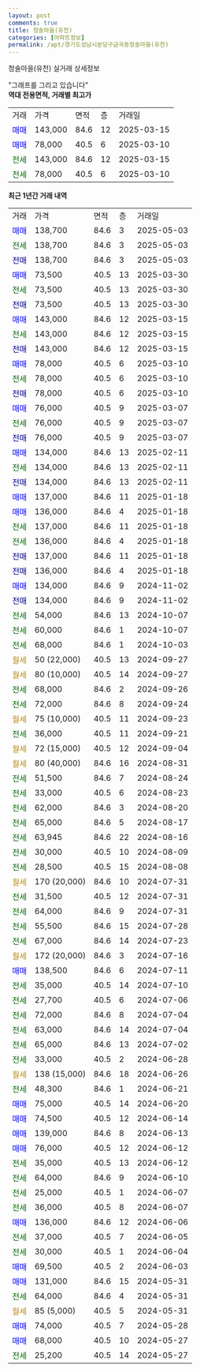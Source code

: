 ```yaml
---
layout: post
comments: true
title: 청솔마을(유천)
categories: [아파트정보]
permalink: /apt/경기도성남시분당구금곡동청솔마을(유천)
---
```


청솔마을(유천) 실거래 상세정보

<script type="text/javascript">
  google.charts.load('current', {'packages':['line', 'corechart']});
  google.charts.setOnLoadCallback(drawChart);

  function drawChart() {
    var data = new google.visualization.DataTable();
    data.addColumn('date', '거래일');
    data.addColumn('number', "매매");
    data.addColumn('number', "전세");
    data.addColumn('number', "전매");

    data.addRows([[new Date(Date.parse("2025-05-03")), 138700, null, null], [new Date(Date.parse("2025-05-03")), null, 138700, null], [new Date(Date.parse("2025-05-03")), null, null, 138700], [new Date(Date.parse("2025-03-30")), 73500, null, null], [new Date(Date.parse("2025-03-30")), null, 73500, null], [new Date(Date.parse("2025-03-30")), null, null, 73500], [new Date(Date.parse("2025-03-15")), 143000, null, null], [new Date(Date.parse("2025-03-15")), null, 143000, null], [new Date(Date.parse("2025-03-15")), null, null, 143000], [new Date(Date.parse("2025-03-10")), 78000, null, null], [new Date(Date.parse("2025-03-10")), null, 78000, null], [new Date(Date.parse("2025-03-10")), null, null, 78000], [new Date(Date.parse("2025-03-07")), 76000, null, null], [new Date(Date.parse("2025-03-07")), null, 76000, null], [new Date(Date.parse("2025-03-07")), null, null, 76000], [new Date(Date.parse("2025-02-11")), 134000, null, null], [new Date(Date.parse("2025-02-11")), null, 134000, null], [new Date(Date.parse("2025-02-11")), null, null, 134000], [new Date(Date.parse("2025-01-18")), 137000, null, null], [new Date(Date.parse("2025-01-18")), 136000, null, null], [new Date(Date.parse("2025-01-18")), null, 137000, null], [new Date(Date.parse("2025-01-18")), null, 136000, null], [new Date(Date.parse("2025-01-18")), null, null, 137000], [new Date(Date.parse("2025-01-18")), null, null, 136000], [new Date(Date.parse("2024-11-02")), 134000, null, null], [new Date(Date.parse("2024-11-02")), null, null, 134000], [new Date(Date.parse("2024-10-07")), null, 54000, null], [new Date(Date.parse("2024-10-07")), null, 60000, null], [new Date(Date.parse("2024-10-03")), null, 68000, null], [new Date(Date.parse("2024-09-27")), null, null, null], [new Date(Date.parse("2024-09-27")), null, null, null], [new Date(Date.parse("2024-09-26")), null, 68000, null], [new Date(Date.parse("2024-09-24")), null, 72000, null], [new Date(Date.parse("2024-09-23")), null, null, null], [new Date(Date.parse("2024-09-21")), null, 36000, null], [new Date(Date.parse("2024-09-04")), null, null, null], [new Date(Date.parse("2024-08-31")), null, null, null], [new Date(Date.parse("2024-08-24")), null, 51500, null], [new Date(Date.parse("2024-08-23")), null, 33000, null], [new Date(Date.parse("2024-08-20")), null, 62000, null], [new Date(Date.parse("2024-08-17")), null, 65000, null], [new Date(Date.parse("2024-08-16")), null, 63945, null], [new Date(Date.parse("2024-08-09")), null, 30000, null], [new Date(Date.parse("2024-08-08")), null, 28500, null], [new Date(Date.parse("2024-07-31")), null, null, null], [new Date(Date.parse("2024-07-31")), null, 31500, null], [new Date(Date.parse("2024-07-31")), null, 64000, null], [new Date(Date.parse("2024-07-28")), null, 55500, null], [new Date(Date.parse("2024-07-23")), null, 67000, null], [new Date(Date.parse("2024-07-16")), null, null, null], [new Date(Date.parse("2024-07-11")), 138500, null, null], [new Date(Date.parse("2024-07-10")), null, 35000, null], [new Date(Date.parse("2024-07-06")), null, 27700, null], [new Date(Date.parse("2024-07-04")), null, 72000, null], [new Date(Date.parse("2024-07-04")), null, 63000, null], [new Date(Date.parse("2024-07-02")), null, 65000, null], [new Date(Date.parse("2024-06-28")), null, 33000, null], [new Date(Date.parse("2024-06-26")), null, null, null], [new Date(Date.parse("2024-06-21")), null, 48300, null], [new Date(Date.parse("2024-06-20")), 75000, null, null], [new Date(Date.parse("2024-06-14")), 74500, null, null], [new Date(Date.parse("2024-06-13")), 139000, null, null], [new Date(Date.parse("2024-06-12")), 76000, null, null], [new Date(Date.parse("2024-06-12")), null, 35000, null], [new Date(Date.parse("2024-06-10")), null, 64000, null], [new Date(Date.parse("2024-06-07")), null, 25000, null], [new Date(Date.parse("2024-06-07")), null, 36000, null], [new Date(Date.parse("2024-06-06")), 136000, null, null], [new Date(Date.parse("2024-06-05")), null, 37000, null], [new Date(Date.parse("2024-06-04")), null, 30000, null], [new Date(Date.parse("2024-06-03")), 69500, null, null], [new Date(Date.parse("2024-05-31")), 131000, null, null], [new Date(Date.parse("2024-05-31")), null, 64000, null], [new Date(Date.parse("2024-05-31")), null, null, null], [new Date(Date.parse("2024-05-28")), 74000, null, null], [new Date(Date.parse("2024-05-27")), 68000, null, null], [new Date(Date.parse("2024-05-27")), null, 25200, null]]);

    var options = {
      hAxis: {
        format: 'yyyy/MM/dd'
      },    
      lineWidth: 0,
      pointsVisible: true,    
      title: '최근 1년간 유형별 실거래가 분포',
      legend: { position: 'bottom' }
    };

    var formatter = new google.visualization.NumberFormat({pattern:'###,###'} );
    formatter.format(data, 1);
    formatter.format(data, 2);
    
    setTimeout(function() {
        var chart = new google.visualization.LineChart(document.getElementById('columnchart_material'));
        chart.draw(data, (options));
        document.getElementById('loading').style.display = 'none';
    }, 200);
  }
</script>


<div id="loading" style="z-index:20; display: block; margin-left: 0px">"그래프를 그리고 있습니다"</div>
<div id="columnchart_material" style="width: 95%; margin-left: 0px; display: block"></div>
<!-- contents start -->
<b>역대 전용면적, 거래별 최고가</b>
<table class="sortable">
    <tr>
      <td>거래</td>
      <td>가격</td>
      <td>면적</td>
      <td>층</td>
      <td>거래일</td>
    </tr>
        <tr>
          <td><a style="color: blue">매매</a></td>
          <td>143,000</td>
          <td>84.6</td>
          <td>12</td>
          <td>2025-03-15</td>
        </tr>            <tr>
          <td><a style="color: blue">매매</a></td>
          <td>78,000</td>
          <td>40.5</td>
          <td>6</td>
          <td>2025-03-10</td>
        </tr>        
        <tr>
              <td><a style="color: darkgreen">전세</a></td>
              <td>143,000</td>
              <td>84.6</td>
              <td>12</td>
              <td>2025-03-15</td>
            </tr>            <tr>
              <td><a style="color: darkgreen">전세</a></td>
              <td>78,000</td>
              <td>40.5</td>
              <td>6</td>
              <td>2025-03-10</td>
            </tr>        
    
</table>

<b>최근 1년간 거래 내역</b>

<table class="sortable">
    <tr>
      <td>거래</td>
      <td>가격</td>
      <td>면적</td>
      <td>층</td>
      <td>거래일</td>
    </tr>
    <tr>
      <td><a style="color: blue">매매</a></td>
      <td>138,700</td>
      <td>84.6</td>
      <td>3</td>
      <td>2025-05-03</td>
    </tr>          <tr>
      <td><a style="color: darkgreen">전세</a></td>
      <td>138,700</td>
      <td>84.6</td>
      <td>3</td>
      <td>2025-05-03</td>
    </tr>          <tr>
      <td><a style="color: darkblue">전매</a></td>
      <td>138,700</td>
      <td>84.6</td>
      <td>3</td>
      <td>2025-05-03</td>
    </tr>          <tr>
      <td><a style="color: blue">매매</a></td>
      <td>73,500</td>
      <td>40.5</td>
      <td>13</td>
      <td>2025-03-30</td>
    </tr>          <tr>
      <td><a style="color: darkgreen">전세</a></td>
      <td>73,500</td>
      <td>40.5</td>
      <td>13</td>
      <td>2025-03-30</td>
    </tr>          <tr>
      <td><a style="color: darkblue">전매</a></td>
      <td>73,500</td>
      <td>40.5</td>
      <td>13</td>
      <td>2025-03-30</td>
    </tr>          <tr>
      <td><a style="color: blue">매매</a></td>
      <td>143,000</td>
      <td>84.6</td>
      <td>12</td>
      <td>2025-03-15</td>
    </tr>          <tr>
      <td><a style="color: darkgreen">전세</a></td>
      <td>143,000</td>
      <td>84.6</td>
      <td>12</td>
      <td>2025-03-15</td>
    </tr>          <tr>
      <td><a style="color: darkblue">전매</a></td>
      <td>143,000</td>
      <td>84.6</td>
      <td>12</td>
      <td>2025-03-15</td>
    </tr>          <tr>
      <td><a style="color: blue">매매</a></td>
      <td>78,000</td>
      <td>40.5</td>
      <td>6</td>
      <td>2025-03-10</td>
    </tr>          <tr>
      <td><a style="color: darkgreen">전세</a></td>
      <td>78,000</td>
      <td>40.5</td>
      <td>6</td>
      <td>2025-03-10</td>
    </tr>          <tr>
      <td><a style="color: darkblue">전매</a></td>
      <td>78,000</td>
      <td>40.5</td>
      <td>6</td>
      <td>2025-03-10</td>
    </tr>          <tr>
      <td><a style="color: blue">매매</a></td>
      <td>76,000</td>
      <td>40.5</td>
      <td>9</td>
      <td>2025-03-07</td>
    </tr>          <tr>
      <td><a style="color: darkgreen">전세</a></td>
      <td>76,000</td>
      <td>40.5</td>
      <td>9</td>
      <td>2025-03-07</td>
    </tr>          <tr>
      <td><a style="color: darkblue">전매</a></td>
      <td>76,000</td>
      <td>40.5</td>
      <td>9</td>
      <td>2025-03-07</td>
    </tr>          <tr>
      <td><a style="color: blue">매매</a></td>
      <td>134,000</td>
      <td>84.6</td>
      <td>13</td>
      <td>2025-02-11</td>
    </tr>          <tr>
      <td><a style="color: darkgreen">전세</a></td>
      <td>134,000</td>
      <td>84.6</td>
      <td>13</td>
      <td>2025-02-11</td>
    </tr>          <tr>
      <td><a style="color: darkblue">전매</a></td>
      <td>134,000</td>
      <td>84.6</td>
      <td>13</td>
      <td>2025-02-11</td>
    </tr>          <tr>
      <td><a style="color: blue">매매</a></td>
      <td>137,000</td>
      <td>84.6</td>
      <td>11</td>
      <td>2025-01-18</td>
    </tr>          <tr>
      <td><a style="color: blue">매매</a></td>
      <td>136,000</td>
      <td>84.6</td>
      <td>4</td>
      <td>2025-01-18</td>
    </tr>          <tr>
      <td><a style="color: darkgreen">전세</a></td>
      <td>137,000</td>
      <td>84.6</td>
      <td>11</td>
      <td>2025-01-18</td>
    </tr>          <tr>
      <td><a style="color: darkgreen">전세</a></td>
      <td>136,000</td>
      <td>84.6</td>
      <td>4</td>
      <td>2025-01-18</td>
    </tr>          <tr>
      <td><a style="color: darkblue">전매</a></td>
      <td>137,000</td>
      <td>84.6</td>
      <td>11</td>
      <td>2025-01-18</td>
    </tr>          <tr>
      <td><a style="color: darkblue">전매</a></td>
      <td>136,000</td>
      <td>84.6</td>
      <td>4</td>
      <td>2025-01-18</td>
    </tr>          <tr>
      <td><a style="color: blue">매매</a></td>
      <td>134,000</td>
      <td>84.6</td>
      <td>9</td>
      <td>2024-11-02</td>
    </tr>          <tr>
      <td><a style="color: darkblue">전매</a></td>
      <td>134,000</td>
      <td>84.6</td>
      <td>9</td>
      <td>2024-11-02</td>
    </tr>          <tr>
      <td><a style="color: darkgreen">전세</a></td>
      <td>54,000</td>
      <td>84.6</td>
      <td>13</td>
      <td>2024-10-07</td>
    </tr>          <tr>
      <td><a style="color: darkgreen">전세</a></td>
      <td>60,000</td>
      <td>84.6</td>
      <td>1</td>
      <td>2024-10-07</td>
    </tr>          <tr>
      <td><a style="color: darkgreen">전세</a></td>
      <td>68,000</td>
      <td>84.6</td>
      <td>1</td>
      <td>2024-10-03</td>
    </tr>          <tr>
      <td><a style="color: darkgoldenrod">월세</a></td>
      <td>50 (22,000)</td>
      <td>40.5</td>
      <td>13</td>
      <td>2024-09-27</td>
    </tr>          <tr>
      <td><a style="color: darkgoldenrod">월세</a></td>
      <td>80 (10,000)</td>
      <td>40.5</td>
      <td>14</td>
      <td>2024-09-27</td>
    </tr>          <tr>
      <td><a style="color: darkgreen">전세</a></td>
      <td>68,000</td>
      <td>84.6</td>
      <td>2</td>
      <td>2024-09-26</td>
    </tr>          <tr>
      <td><a style="color: darkgreen">전세</a></td>
      <td>72,000</td>
      <td>84.6</td>
      <td>8</td>
      <td>2024-09-24</td>
    </tr>          <tr>
      <td><a style="color: darkgoldenrod">월세</a></td>
      <td>75 (10,000)</td>
      <td>40.5</td>
      <td>11</td>
      <td>2024-09-23</td>
    </tr>          <tr>
      <td><a style="color: darkgreen">전세</a></td>
      <td>36,000</td>
      <td>40.5</td>
      <td>11</td>
      <td>2024-09-21</td>
    </tr>          <tr>
      <td><a style="color: darkgoldenrod">월세</a></td>
      <td>72 (15,000)</td>
      <td>40.5</td>
      <td>12</td>
      <td>2024-09-04</td>
    </tr>          <tr>
      <td><a style="color: darkgoldenrod">월세</a></td>
      <td>80 (40,000)</td>
      <td>84.6</td>
      <td>16</td>
      <td>2024-08-31</td>
    </tr>          <tr>
      <td><a style="color: darkgreen">전세</a></td>
      <td>51,500</td>
      <td>84.6</td>
      <td>7</td>
      <td>2024-08-24</td>
    </tr>          <tr>
      <td><a style="color: darkgreen">전세</a></td>
      <td>33,000</td>
      <td>40.5</td>
      <td>6</td>
      <td>2024-08-23</td>
    </tr>          <tr>
      <td><a style="color: darkgreen">전세</a></td>
      <td>62,000</td>
      <td>84.6</td>
      <td>3</td>
      <td>2024-08-20</td>
    </tr>          <tr>
      <td><a style="color: darkgreen">전세</a></td>
      <td>65,000</td>
      <td>84.6</td>
      <td>5</td>
      <td>2024-08-17</td>
    </tr>          <tr>
      <td><a style="color: darkgreen">전세</a></td>
      <td>63,945</td>
      <td>84.6</td>
      <td>22</td>
      <td>2024-08-16</td>
    </tr>          <tr>
      <td><a style="color: darkgreen">전세</a></td>
      <td>30,000</td>
      <td>40.5</td>
      <td>10</td>
      <td>2024-08-09</td>
    </tr>          <tr>
      <td><a style="color: darkgreen">전세</a></td>
      <td>28,500</td>
      <td>40.5</td>
      <td>15</td>
      <td>2024-08-08</td>
    </tr>          <tr>
      <td><a style="color: darkgoldenrod">월세</a></td>
      <td>170 (20,000)</td>
      <td>84.6</td>
      <td>10</td>
      <td>2024-07-31</td>
    </tr>          <tr>
      <td><a style="color: darkgreen">전세</a></td>
      <td>31,500</td>
      <td>40.5</td>
      <td>12</td>
      <td>2024-07-31</td>
    </tr>          <tr>
      <td><a style="color: darkgreen">전세</a></td>
      <td>64,000</td>
      <td>84.6</td>
      <td>9</td>
      <td>2024-07-31</td>
    </tr>          <tr>
      <td><a style="color: darkgreen">전세</a></td>
      <td>55,500</td>
      <td>84.6</td>
      <td>15</td>
      <td>2024-07-28</td>
    </tr>          <tr>
      <td><a style="color: darkgreen">전세</a></td>
      <td>67,000</td>
      <td>84.6</td>
      <td>14</td>
      <td>2024-07-23</td>
    </tr>          <tr>
      <td><a style="color: darkgoldenrod">월세</a></td>
      <td>172 (20,000)</td>
      <td>84.6</td>
      <td>3</td>
      <td>2024-07-16</td>
    </tr>          <tr>
      <td><a style="color: blue">매매</a></td>
      <td>138,500</td>
      <td>84.6</td>
      <td>6</td>
      <td>2024-07-11</td>
    </tr>          <tr>
      <td><a style="color: darkgreen">전세</a></td>
      <td>35,000</td>
      <td>40.5</td>
      <td>14</td>
      <td>2024-07-10</td>
    </tr>          <tr>
      <td><a style="color: darkgreen">전세</a></td>
      <td>27,700</td>
      <td>40.5</td>
      <td>6</td>
      <td>2024-07-06</td>
    </tr>          <tr>
      <td><a style="color: darkgreen">전세</a></td>
      <td>72,000</td>
      <td>84.6</td>
      <td>8</td>
      <td>2024-07-04</td>
    </tr>          <tr>
      <td><a style="color: darkgreen">전세</a></td>
      <td>63,000</td>
      <td>84.6</td>
      <td>14</td>
      <td>2024-07-04</td>
    </tr>          <tr>
      <td><a style="color: darkgreen">전세</a></td>
      <td>65,000</td>
      <td>84.6</td>
      <td>13</td>
      <td>2024-07-02</td>
    </tr>          <tr>
      <td><a style="color: darkgreen">전세</a></td>
      <td>33,000</td>
      <td>40.5</td>
      <td>2</td>
      <td>2024-06-28</td>
    </tr>          <tr>
      <td><a style="color: darkgoldenrod">월세</a></td>
      <td>138 (15,000)</td>
      <td>84.6</td>
      <td>18</td>
      <td>2024-06-26</td>
    </tr>          <tr>
      <td><a style="color: darkgreen">전세</a></td>
      <td>48,300</td>
      <td>84.6</td>
      <td>1</td>
      <td>2024-06-21</td>
    </tr>          <tr>
      <td><a style="color: blue">매매</a></td>
      <td>75,000</td>
      <td>40.5</td>
      <td>14</td>
      <td>2024-06-20</td>
    </tr>          <tr>
      <td><a style="color: blue">매매</a></td>
      <td>74,500</td>
      <td>40.5</td>
      <td>12</td>
      <td>2024-06-14</td>
    </tr>          <tr>
      <td><a style="color: blue">매매</a></td>
      <td>139,000</td>
      <td>84.6</td>
      <td>8</td>
      <td>2024-06-13</td>
    </tr>          <tr>
      <td><a style="color: blue">매매</a></td>
      <td>76,000</td>
      <td>40.5</td>
      <td>12</td>
      <td>2024-06-12</td>
    </tr>          <tr>
      <td><a style="color: darkgreen">전세</a></td>
      <td>35,000</td>
      <td>40.5</td>
      <td>13</td>
      <td>2024-06-12</td>
    </tr>          <tr>
      <td><a style="color: darkgreen">전세</a></td>
      <td>64,000</td>
      <td>84.6</td>
      <td>9</td>
      <td>2024-06-10</td>
    </tr>          <tr>
      <td><a style="color: darkgreen">전세</a></td>
      <td>25,000</td>
      <td>40.5</td>
      <td>1</td>
      <td>2024-06-07</td>
    </tr>          <tr>
      <td><a style="color: darkgreen">전세</a></td>
      <td>36,000</td>
      <td>40.5</td>
      <td>8</td>
      <td>2024-06-07</td>
    </tr>          <tr>
      <td><a style="color: blue">매매</a></td>
      <td>136,000</td>
      <td>84.6</td>
      <td>12</td>
      <td>2024-06-06</td>
    </tr>          <tr>
      <td><a style="color: darkgreen">전세</a></td>
      <td>37,000</td>
      <td>40.5</td>
      <td>7</td>
      <td>2024-06-05</td>
    </tr>          <tr>
      <td><a style="color: darkgreen">전세</a></td>
      <td>30,000</td>
      <td>40.5</td>
      <td>1</td>
      <td>2024-06-04</td>
    </tr>          <tr>
      <td><a style="color: blue">매매</a></td>
      <td>69,500</td>
      <td>40.5</td>
      <td>2</td>
      <td>2024-06-03</td>
    </tr>          <tr>
      <td><a style="color: blue">매매</a></td>
      <td>131,000</td>
      <td>84.6</td>
      <td>15</td>
      <td>2024-05-31</td>
    </tr>          <tr>
      <td><a style="color: darkgreen">전세</a></td>
      <td>64,000</td>
      <td>84.6</td>
      <td>4</td>
      <td>2024-05-31</td>
    </tr>          <tr>
      <td><a style="color: darkgoldenrod">월세</a></td>
      <td>85 (5,000)</td>
      <td>40.5</td>
      <td>5</td>
      <td>2024-05-31</td>
    </tr>          <tr>
      <td><a style="color: blue">매매</a></td>
      <td>74,000</td>
      <td>40.5</td>
      <td>7</td>
      <td>2024-05-28</td>
    </tr>          <tr>
      <td><a style="color: blue">매매</a></td>
      <td>68,000</td>
      <td>40.5</td>
      <td>10</td>
      <td>2024-05-27</td>
    </tr>          <tr>
      <td><a style="color: darkgreen">전세</a></td>
      <td>25,200</td>
      <td>40.5</td>
      <td>14</td>
      <td>2024-05-27</td>
    </tr>      </table>
<!-- contents end -->    

